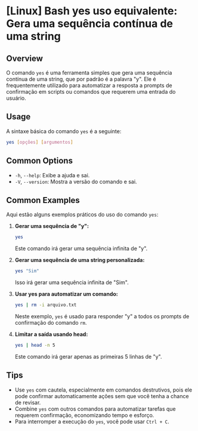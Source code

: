 # [Linux] Bash yes uso equivalente: Gera uma sequência contínua de uma string

## Overview
O comando `yes` é uma ferramenta simples que gera uma sequência contínua de uma string, que por padrão é a palavra "y". Ele é frequentemente utilizado para automatizar a resposta a prompts de confirmação em scripts ou comandos que requerem uma entrada do usuário.

## Usage
A sintaxe básica do comando `yes` é a seguinte:

```bash
yes [opções] [argumentos]
```

## Common Options
- `-h`, `--help`: Exibe a ajuda e sai.
- `-V`, `--version`: Mostra a versão do comando e sai.

## Common Examples
Aqui estão alguns exemplos práticos do uso do comando `yes`:

1. **Gerar uma sequência de "y":**
   ```bash
   yes
   ```
   Este comando irá gerar uma sequência infinita de "y".

2. **Gerar uma sequência de uma string personalizada:**
   ```bash
   yes "Sim"
   ```
   Isso irá gerar uma sequência infinita de "Sim".

3. **Usar yes para automatizar um comando:**
   ```bash
   yes | rm -i arquivo.txt
   ```
   Neste exemplo, `yes` é usado para responder "y" a todos os prompts de confirmação do comando `rm`.

4. **Limitar a saída usando head:**
   ```bash
   yes | head -n 5
   ```
   Este comando irá gerar apenas as primeiras 5 linhas de "y".

## Tips
- Use `yes` com cautela, especialmente em comandos destrutivos, pois ele pode confirmar automaticamente ações sem que você tenha a chance de revisar.
- Combine `yes` com outros comandos para automatizar tarefas que requerem confirmação, economizando tempo e esforço.
- Para interromper a execução do `yes`, você pode usar `Ctrl + C`.
